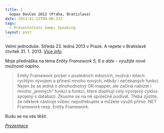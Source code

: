```yaml
---
title: |
  Gopas DevCon 2013 (Praha, Bratislava)
date: 2013-01-21T09:00:37Z
tags:
  - Presentations &amp; Speaking
layout: post
---
```

Velmi jednoduše. Středa 23. ledna 2013 v Praze. A repete v Bratislavě čtvrtek 31. 1. 2013. [Více info][1].

<!-- excerpt -->

Moje přednáška na téma _Entity Framework 5, 6 a dále - využijte nové možnosti naplno_.
> Entity Framework prošel v posledních měsících, možná i letech rychlým vývojem a přinesl mnoho nových, někdy i nečekaných funkcí. Nejen že se jedná o plnohodnotný OR mapper, ale začíná nabízet i mnoho „jemných" funkcí a funkcí, které doplňují celý vývojový cyklus spojený s databází. Zkusme se na ně společně podívat. Třeba zjistíte, že některé nástroje vůbec nepotřebujete a můžete využít přímo .NET Framework resp. Entity Framework.

Budu se na vás těšit.

_[Prezentace][2]_

[1]: http://gopas.cz/News/Vyvojari-zbystrete!-GOPAS-DevCon-2013-je-tady!.aspx
[2]: http://static.ow.ly/docs/ef_10Mo.pdf
